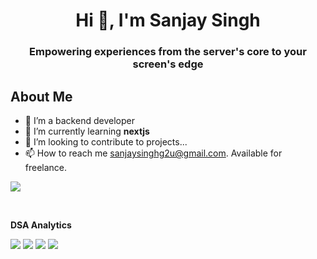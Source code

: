 <!---
## Technologies and Tools
![HTML5](https://img.shields.io/badge/html5-%23E34F26.svg?style=for-the-badge&logo=html5&logoColor=white)
![CSS3](https://img.shields.io/badge/css3-%231572B6.svg?style=for-the-badge&logo=css3&logoColor=white) 
![JavaScript](https://img.shields.io/badge/javascript-%23323330.svg?style=for-the-badge&logo=javascript&logoColor=%23F7DF1E)
![PHP](https://img.shields.io/badge/php-%23777BB4.svg?style=for-the-badge&logo=php&logoColor=white)
![Python](https://img.shields.io/badge/python-3670A0?style=for-the-badge&logo=python&logoColor=ffdd54)
![Linux](https://img.shields.io/badge/Linux-FCC624?style=for-the-badge&logo=linux&logoColor=black)
![Docker](https://img.shields.io/badge/docker-%230db7ed.svg?style=for-the-badge&logo=docker&logoColor=white)
![Visual Studio](https://img.shields.io/badge/Visual%20Studio-5C2D91.svg?style=for-the-badge&logo=visual-studio&logoColor=white)
![Sublime Text](https://img.shields.io/badge/sublime_text-%23575757.svg?style=for-the-badge&logo=sublime-text&logoColor=important)
![Firebase](https://img.shields.io/badge/firebase-%23039BE5.svg?style=for-the-badge&logo=firebase)
--->
<h1 align="center">Hi 👋, I'm Sanjay Singh</h1>
<h3 align="center">Empowering experiences from the server's core to your screen's edge</h3>

## About Me

- 👀 I’m a backend developer
- 🌱 I’m currently learning <strong>nextjs</strong>
- 💞️ I’m looking to contribute to projects...
- 📫 How to reach me sanjaysinghg2u@gmail.com. Available for freelance.

![](https://komarev.com/ghpvc/?username=sanjaysrocks&style=for-the-badge)

<!---
![Sanjay's GitHub stats](https://github-readme-stats.vercel.app/api?username=sanjaysrocks&theme=aura_dark&show_icons=true)
![Top Langs](https://github-readme-stats.vercel.app/api/top-langs/?username=sanjaysrocks&layout=compact)
--->

<!---
SanjaySRocks/SanjaySRocks is a ✨ special ✨ repository because its `README.md` (this file) appears on your GitHub profile.
You can click the Preview link to take a look at your changes.
--->

<br>

**DSA Analytics**

<div style="display: inline-block;">
  
  <!-- LEETCODE_DATA_START -->
  <img src="https://img.shields.io/badge/LeetCode-0/0-FFA116?style=for-the-badge&logo=leetcode&logoColor=white" />
  <!-- LEETCODE_DATA_END -->

  <!-- GFG_DATA_START -->
 <img src="https://img.shields.io/badge/GeeksforGeeks-22/1055-298D46?style=for-the-badge&logo=geeksforgeeks&logoColor=white" /> 
<!-- GFG_DATA_END -->

  <!-- CODEFORCE_DATA_START -->
  <img src="https://img.shields.io/badge/Codeforces-0/0-445f9d?style=for-the-badge&logo=Codeforces&logoColor=white" />
  <!-- CODEFORCE_DATA_END -->

  <!-- CODECHEF_DATA_START -->
  <img src="https://img.shields.io/badge/CodeChef-0/0-5B4638?style=for-the-badge&logo=CodeChef&logoColor=white" />
  <!-- CODECHEF_DATA_END -->
  
</div>
